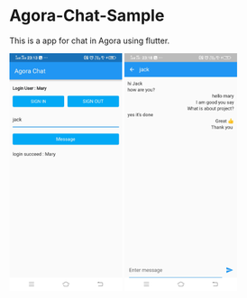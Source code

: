 # Agora-Chat-Sample
 
This is a app for chat in Agora using flutter.

<img src = "https://github.com/Priyank3032/Agora-Chat-Sample/blob/main/assetes/images/1.jpg" width ="200" >  
<img src = "https://github.com/Priyank3032/Agora-Chat-Sample/blob/main/assetes/images/2.jpg" width ="200" >
